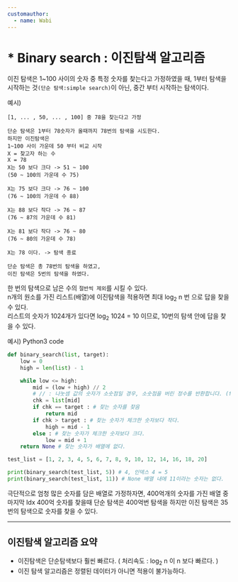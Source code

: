 ```yaml
---
customauthor:
  - name: Wabi
---
```

# * Binary search : 이진탐색 알고리즘
<Author/>

이진 탐색은 1~100 사이의 숫자 중 특정 숫자를 찾는다고 가정하였을 때, 1부터 탐색을 시작하는 것`(단순 탐색:simple search)`이 아닌, 중간 부터 시작하는 탐색이다.

예시)
```
[1, ... , 50, ... , 100] 중 78을 찾는다고 가정

단순 탐색은 1부터 78숫자가 올때까지 78번의 탐색을 시도한다.
하지만 이진탐색은
1~100 사이 가운데 50 부터 비교 시작
X = 찾고자 하는 수
X = 78
X는 50 보다 크다 -> 51 ~ 100
(50 ~ 100의 가운데 수 75)

X는 75 보다 크다 -> 76 ~ 100
(76 ~ 100의 가운데 수 88)

X는 88 보다 작다 -> 76 ~ 87
(76 ~ 87의 가운데 수 81)

X는 81 보다 작다 -> 76 ~ 80
(76 ~ 80의 가운데 수 78)

X는 78 이다. -> 탐색 종료

단순 탐색은 총 78번의 탐색을 하였고,
이진 탐색은 5번의 탐색을 하였다.
```

한 번의 탐색으로 남은 수의 `절반씩 제외`를 시킬 수 있다.\
n개의 원소를 가진 리스트(배열)에 이진탐색을 적용하면 최대 log<sub>2</sub> n 번 으로 답을 찾을 수 있다.\
리스트의 숫자가 1024개가 있다면 log<sub>2</sub> 1024 = 10 이므로, 10번의 탐색 안에 답을 찾을 수 있다.

예시) Python3 code
```python
def binary_search(list, target):
    low = 0
    high = len(list) - 1

    while low <= high:
        mid = (low + high) // 2
        # // : 나눗셈 값의 숫자가 소숫점일 경우, 소숫점을 버린 정수를 반환합니다. (floor division)
        chk = list[mid]
        if chk == target : # 찾는 숫자를 찾음
            return mid
        if chk > target : # 찾는 숫자가 체크한 숫자보다 작다.
            high = mid - 1
        else : # 찾는 숫자가 체크한 숫자보다 크다.
            low = mid + 1
    return None # 찾는 숫자가 배열에 없다.

test_list = [1, 2, 3, 4, 5, 6, 7, 8, 9, 10, 12, 14, 16, 18, 20]

print(binary_search(test_list, 5)) # 4, 인덱스 4 = 5
print(binary_search(test_list, 11)) # None 배열 내에 11이라는 숫자는 없다.
```

극단적으로 엄청 많은 숫자를 담은 배열로 가정하자면, 400억개의 숫자를 가진 배열 중 마지막 Idx 400억 숫자를 찾을때 단순 탐색은 400억번 탐색을 하지만 이진 탐색은 35번의 탐색으로 숫자를 찾을 수 있다.

---

## 이진탐색 알고리즘 요약

- 이진탐색은 단순탐색보다 훨씬 빠르다. ( 처리속도 : log<sub>2</sub> n 이 n 보다 빠르다. )
- 이진 탐색 알고리즘은 정렬된 데이터가 아니면 적용이 불가능하다.
